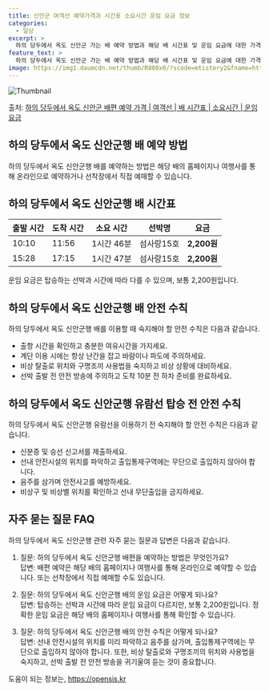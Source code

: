 ```yaml
---
title: 신안군 여객선 예약가격과 시간표 소요시간 운임 요금 정보
categories:
  - 일상
excerpt: >
  하의 당두에서 옥도 신안군 가는 배 예약 방법과 해당 배 시간표 및 운임 요금에 대한 가격 정보를 안내 드리겠습니다. 안전하고 재밋는 옥도 신안군행 여행을 위해 아래 정보 참고하시기 바랍니다. 옥도 신안군행 배편 예약하기 👈 클릭하의 당두에서 옥도 신안군행 배 시간표출발 시간도착 시간소요 시간선박명요금10:1011:561시간 46분섬사랑15호2,200원15:2817:151시간 47분섬사랑15호2,200원옥도 신안군행 배편 예약하기 👈 클릭하의 당두에서 옥도 신안군행 여객선 탑승 시 이용수칙하의 당두에서 옥도 신안군행 배를 이용할 때 반드시 숙지해야 할 안전 수칙을 알아봅시다. 중요 내용탑승 예정 배의 출항 시간을 확인하고 충분한 여유시간을 가지세요.계단 이용 시에는 항상 난간을 잡고 바람이나 파도에 주의..
feature_text: >
  하의 당두에서 옥도 신안군 가는 배 예약 방법과 해당 배 시간표 및 운임 요금에 대한 가격 정보를 안내 드리겠습니다. 안전하고 재밋는 옥도 신안군행 여행을 위해 아래 정보 참고하시기 바랍니다. 옥도 신안군행 배편 예약하기 👈 클릭하의 당두에서 옥도 신안군행 배 시간표출발 시간도착 시간소요 시간선박명요금10:1011:561시간 46분섬사랑15호2,200원15:2817:151시간 47분섬사랑15호2,200원옥도 신안군행 배편 예약하기 👈 클릭하의 당두에서 옥도 신안군행 여객선 탑승 시 이용수칙하의 당두에서 옥도 신안군행 배를 이용할 때 반드시 숙지해야 할 안전 수칙을 알아봅시다. 중요 내용탑승 예정 배의 출항 시간을 확인하고 충분한 여유시간을 가지세요.계단 이용 시에는 항상 난간을 잡고 바람이나 파도에 주의..
image: https://img1.daumcdn.net/thumb/R800x0/?scode=mtistory2&fname=https%3A%2F%2Fblog.kakaocdn.net%2Fdn%2FbEAjNg%2FbtsHCsUPxqe%2FO4pSFfGfdeMbQOkdFFue9K%2Fimg.webp
---
```


![Thumbnail](https://img1.daumcdn.net/thumb/R800x0/?scode=mtistory2&fname=https%3A%2F%2Fblog.kakaocdn.net%2Fdn%2FbEAjNg%2FbtsHCsUPxqe%2FO4pSFfGfdeMbQOkdFFue9K%2Fimg.webp)

<p>출처: <a href="https://opensis.kr/entry/%ED%95%98%EC%9D%98-%EB%8B%B9%EB%91%90%EC%97%90%EC%84%9C-%EC%98%A5%EB%8F%84-%EC%8B%A0%EC%95%88%EA%B5%B0-%EB%B0%B0%ED%8E%B8-%EC%98%88%EC%95%BD-%EA%B0%80%EA%B2%A9-%EC%97%AC%EA%B0%9D%EC%84%A0-%EB%B0%B0-%EC%8B%9C%EA%B0%84%ED%91%9C-%EC%86%8C%EC%9A%94%EC%8B%9C%EA%B0%84-%EC%9A%B4%EC%9E%84-%EC%9A%94%EA%B8%88" rel="dofollow">하의 당두에서 옥도 신안군 배편 예약 가격 | 여객선 | 배 시간표 | 소요시간 | 운임 요금</a> </p>

## 하의 당두에서 옥도 신안군행 배 예약 방법

하의 당두에서 옥도 신안군행 배를 예약하는 방법은 해당 배의 홈페이지나 여행사를 통해 온라인으로 예약하거나 선착장에서 직접 예매할 수
있습니다.

## 하의 당두에서 옥도 신안군행 배 시간표

출발 시간 | 도착 시간 | 소요 시간 | 선박명 | 요금  
---|---|---|---|---  
10:10 | 11:56 | 1시간 46분 | 섬사랑15호 | **2,200원**  
15:28 | 17:15 | 1시간 47분 | 섬사랑15호 | **2,200원**  
  
운임 요금은 탑승하는 선박과 시간에 따라 다를 수 있으며, 보통 2,200원입니다.

## 하의 당두에서 옥도 신안군행 배 안전 수칙

하의 당두에서 옥도 신안군행 배를 이용할 때 숙지해야 할 안전 수칙은 다음과 같습니다.

  * 출항 시간을 확인하고 충분한 여유시간을 가지세요.
  * 계단 이용 시에는 항상 난간을 잡고 바람이나 파도에 주의하세요.
  * 비상 탈출로 위치와 구명조끼 사용법을 숙지하고 비상 상황에 대비하세요.
  * 선박 출발 전 안전 방송에 주의하고 도착 10분 전 하차 준비를 완료하세요.

## 하의 당두에서 옥도 신안군행 유람선 탑승 전 안전 수칙

하의 당두에서 옥도 신안군행 유람선을 이용하기 전 숙지해야 할 안전 수칙은 다음과 같습니다.

  * 신분증 및 승선 신고서를 제출하세요.
  * 선내 안전시설의 위치를 파악하고 출입통제구역에는 무단으로 출입하지 않아야 합니다.
  * 음주를 삼가며 안전사고를 예방하세요.
  * 비상구 및 비상벨 위치를 확인하고 선내 무단출입을 금지하세요.

## 자주 묻는 질문 FAQ

하의 당두에서 옥도 신안군행 관련 자주 묻는 질문과 답변은 다음과 같습니다.

  1. 질문: 하의 당두에서 옥도 신안군행 배편을 예약하는 방법은 무엇인가요?  
답변: 배편 예약은 해당 배의 홈페이지나 여행사를 통해 온라인으로 예약할 수 있습니다. 또는 선착장에서 직접 예매할 수도 있습니다.

  2. 질문: 하의 당두에서 옥도 신안군행 배의 운임 요금은 어떻게 되나요?  
답변: 탑승하는 선박과 시간에 따라 운임 요금이 다르지만, 보통 2,200원입니다. 정확한 운임 요금은 해당 배의 홈페이지나 여행사를 통해
확인할 수 있습니다.

  3. 질문: 하의 당두에서 옥도 신안군행 배의 안전 수칙은 어떻게 되나요?  
답변: 선내 안전시설의 위치를 미리 파악하고 음주를 삼가며, 출입통제구역에는 무단으로 출입하지 않아야 합니다. 또한, 비상 탈출로와
구명조끼의 위치와 사용법을 숙지하고, 선박 출발 전 안전 방송을 귀기울여 듣는 것이 중요합니다.

 

도움이 되는 정보는, <a href="https://opensis.kr" rel="dofollow">https://opensis.kr</a>


